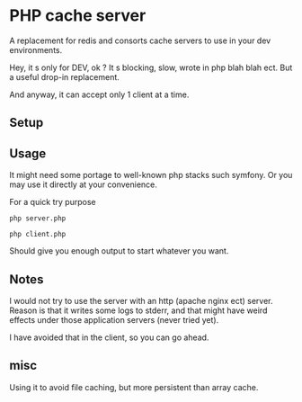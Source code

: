 # PHP cache server

A replacement for redis and consorts cache servers to use in your dev environments.

Hey, it s only for DEV, ok ? It s blocking, slow, wrote in php blah blah ect. But a useful drop-in replacement.

And anyway, it can accept only 1 client at a time.

## Setup

## Usage

It might need some portage to well-known php stacks such symfony.
Or you may use it directly at your convenience.

For a quick try purpose

`php server.php`

`php client.php`

Should give you enough output to start whatever you want.

## Notes

I would not try to use the server with an http (apache nginx ect) server.
Reason is that it writes some logs to stderr, and that might have weird effects under those application servers (never tried yet).

I have avoided that in the client, so you can go ahead.

## misc

Using it to avoid file caching, but more persistent than array cache.
